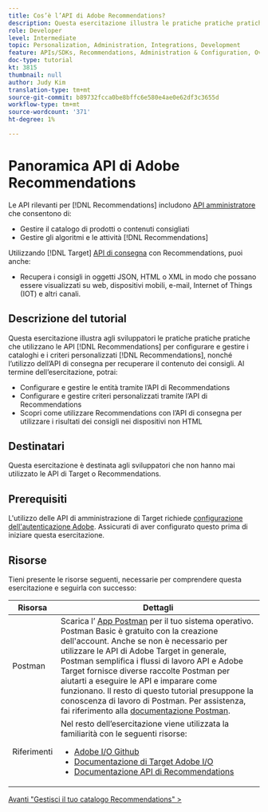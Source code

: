 ```yaml
---
title: Cos’è l’API di Adobe Recommendations?
description: Questa esercitazione illustra le pratiche pratiche pratiche degli sviluppatori che utilizzano le API Recommendations di Adobe Target per configurare e gestire i cataloghi Recommendations e i criteri personalizzati, nonché l’utilizzo dell’API di consegna per recuperare il contenuto dei consigli.
role: Developer
level: Intermediate
topic: Personalization, Administration, Integrations, Development
feature: APIs/SDKs, Recommendations, Administration & Configuration, Overview
doc-type: tutorial
kt: 3815
thumbnail: null
author: Judy Kim
translation-type: tm+mt
source-git-commit: b89732fcca0be8bffc6e580e4ae0e62df3c3655d
workflow-type: tm+mt
source-wordcount: '371'
ht-degree: 1%

---
```



# Panoramica API di Adobe Recommendations

Le API rilevanti per [!DNL Recommendations] includono [API amministratore](https://docs.adobe.com/content/help/en/target/using/apis/api-overview.html) che consentono di:

* Gestire il catalogo di prodotti o contenuti consigliati
* Gestire gli algoritmi e le attività [!DNL Recommendations]

Utilizzando [!DNL Target] [API di consegna](https://docs.adobe.com/content/help/en/target/using/apis/api-overview.html) con Recommendations, puoi anche:

* Recupera i consigli in oggetti JSON, HTML o XML in modo che possano essere visualizzati su web, dispositivi mobili, e-mail, Internet of Things (IOT) e altri canali.

## Descrizione del tutorial

Questa esercitazione illustra agli sviluppatori le pratiche pratiche pratiche che utilizzano le API [!DNL Recommendations] per configurare e gestire i cataloghi e i criteri personalizzati [!DNL Recommendations], nonché l’utilizzo dell’API di consegna per recuperare il contenuto dei consigli. Al termine dell’esercitazione, potrai:

* Configurare e gestire le entità tramite l’API di Recommendations
* Configurare e gestire criteri personalizzati tramite l’API di Recommendations
* Scopri come utilizzare Recommendations con l’API di consegna per utilizzare i risultati dei consigli nei dispositivi non HTML

## Destinatari

Questa esercitazione è destinata agli sviluppatori che non hanno mai utilizzato le API di Target o Recommendations.

## Prerequisiti

L&#39;utilizzo delle API di amministrazione di Target richiede [configurazione dell&#39;autenticazione Adobe](../apis/configure-io-target-integration.md). Assicurati di aver configurato questo prima di iniziare questa esercitazione.

## Risorse

Tieni presente le risorse seguenti, necessarie per comprendere questa esercitazione e seguirla con successo:

| Risorsa | Dettagli |
| --- | --- |
| Postman | Scarica l’ [App Postman](https://www.postman.com/downloads/) per il tuo sistema operativo. Postman Basic è gratuito con la creazione dell&#39;account. Anche se non è necessario per utilizzare le API di Adobe Target in generale, Postman semplifica i flussi di lavoro API e Adobe Target fornisce diverse raccolte Postman per aiutarti a eseguire le API e imparare come funzionano. Il resto di questo tutorial presuppone la conoscenza di lavoro di Postman. Per assistenza, fai riferimento alla [documentazione Postman](https://learning.getpostman.com/). |
| Riferimenti | Nel resto dell’esercitazione viene utilizzata la familiarità con le seguenti risorse:<UL><li>[Adobe I/O Github](https://github.com/adobeio)</li><li>[Documentazione di Target Adobe I/O](https://developers.adobetarget.com/api/#introduction)</li><li>[Documentazione API di Recommendations](https://developers.adobetarget.com/api/recommendations/)</li></ul> |

[Avanti &quot;Gestisci il tuo catalogo Recommendations&quot; >](manage-catalog.md)
